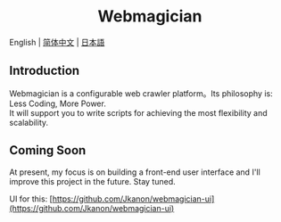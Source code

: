 <h1 align="center">Webmagician</h1>

English | [简体中文](./README.zh-CN.md) | [日本語](./README.ja-JP.md)

## Introduction
Webmagician is a configurable web crawler platform。Its philosophy is: Less Coding, More Power.<br/>
It will support you to write scripts for achieving the most flexibility and scalability.

## Coming Soon
At present, my focus is on building a front-end user interface and I'll improve this project in the future. Stay tuned.

UI for this: [https://github.com/Jkanon/webmagician-ui](https://github.com/Jkanon/webmagician-ui)
